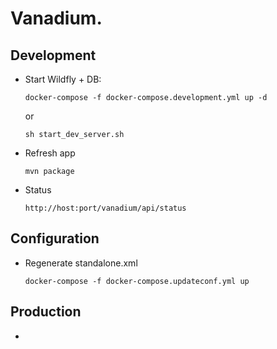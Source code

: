 # Vanadium.

## Development

* Start Wildfly + DB:
 
    `docker-compose -f docker-compose.development.yml up -d`
    
    or 
    
    `sh start_dev_server.sh`
* Refresh app 

    `mvn package`
    
* Status

    `http://host:port/vanadium/api/status`
    

## Configuration

* Regenerate standalone.xml

    `docker-compose -f docker-compose.updateconf.yml up`
    
## Production

* 
